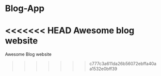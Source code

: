 # Blog-App
<<<<<<< HEAD
Awesome blog website
=======
Awesome Blog website
>>>>>>> c777c3a611da26b56072ebffa40aa1532e0bff39
